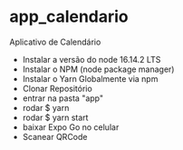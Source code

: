 # app_calendario
Aplicativo de Calendário

- Instalar a versão do node 16.14.2 LTS
- Instalar o NPM (node package manager)
- Instalar o Yarn Globalmente via npm
- Clonar Repositório
- entrar na pasta "app"
- rodar $ yarn
- rodar $ yarn start
- baixar Expo Go no celular
- Scanear QRCode
